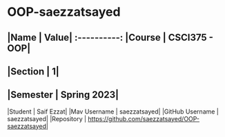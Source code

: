 # OOP-saezzatsayed

|Name	| Value|
 :----------:
|Course	| CSCI375 - OOP|
------
|Section	| 1|
---------
|Semester	| Spring 2023|
----------
|Student | Saif Ezzat|
|Mav Username |	saezzatsayed|
|GitHub Username | saezzatsayed|
|Repository | https://github.com/saezzatsayed/OOP-saezzatsayed|
